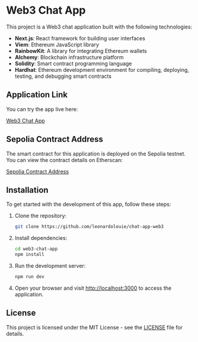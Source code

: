 # Web3 Chat App

This project is a Web3 chat application built with the following technologies:

- **Next.js**: React framework for building user interfaces
- **Viem**: Ethereum JavaScript library
- **RainbowKit**: A library for integrating Ethereum wallets
- **Alchemy**: Blockchain infrastructure platform
- **Solidity**: Smart contract programming language
- **Hardhat**: Ethereum development environment for compiling, deploying, testing, and debugging smart contracts

## Application Link

You can try the app live here:

[Web3 Chat App](https://chat-app-web3-git-main-leonardo-louie-ordonezs-projects.vercel.app/)

## Sepolia Contract Address

The smart contract for this application is deployed on the Sepolia testnet. You can view the contract details on Etherscan:

[Sepolia Contract Address](https://sepolia.etherscan.io/address/0x83128a2F38AF98D1CE198bE4A3A5De34C4dac94E#code)

## Installation

To get started with the development of this app, follow these steps:

1. Clone the repository:

   ```bash
   git clone https://github.com/leonardolouie/chat-app-web3
   ```

2. Install dependencies:

   ```bash
   cd web3-chat-app
   npm install
   ```

3. Run the development server:

   ```bash
   npm run dev
   ```

4. Open your browser and visit [http://localhost:3000](http://localhost:3000) to access the application.

## License

This project is licensed under the MIT License - see the [LICENSE](LICENSE) file for details.
